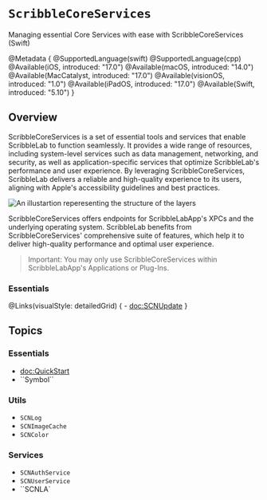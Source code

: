 # ``ScribbleCoreServices``

Managing essential Core Services with ease with ScribbleCoreServices (Swift)

@Metadata {
    @SupportedLanguage(swift) 
    @SupportedLanguage(cpp)
    @Available(iOS, introduced: "17.0")
    @Available(macOS, introduced: "14.0")
    @Available(MacCatalyst, introduced: "17.0")
    @Available(visionOS, introduced: "1.0")
    @Available(iPadOS, introduced: "17.0")
    @Available(Swift, introduced: "5.10")
}

## Overview

ScribbleCoreServices is a set of essential tools and services that enable ScribbleLab to function seamlessly. It provides a wide range of resources, including system-level services such as data management, networking, and security, as well as application-specific services that optimize ScribbleLab's performance and user experience. By leveraging ScribbleCoreServices, ScribbleLab delivers a reliable and high-quality experience to its users, aligning with Apple's accessibility guidelines and best practices.

![An illustartion reperesenting the structure of the layers](layers)

ScribbleCoreServices offers endpoints for ScribbleLabApp's XPCs and the underlying operating system. ScribbleLab benefits from ScribbleCoreServices' comprehensive suite of features, which help it to deliver high-quality performance and optimal user experience.

> Important:
> You may only use ScribbleCoreServices within ScribbleLabApp's Applications or Plug-Ins.

### Essentials

@Links(visualStyle: detailedGrid) {
    - <doc:SCNUpdate>
}

## Topics

### Essentials

- <doc:QuickStart>
- <!--@START_MENU_TOKEN@-->``Symbol``<!--@END_MENU_TOKEN@-->

### Utils

- ``SCNLog``
- ``SCNImageCache``
- ``SCNColor``

### Services

- ``SCNAuthService``
- ``SCNUserService``
- ``SCNLA`
